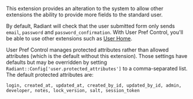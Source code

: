 This extension provides an alteration to the system to allow other extensions
the ability to provide more fields to the standard user.

By default, Radiant will check that the user submitted form only sends `email`,
`password` and `password_confirmation`. With User Pref Control, you'll be able
to use other extensions such as [User Home](http://ext.radiantcms.org/extensions/45-user-home).

User Pref Control manages protected attributes rather than allowed attributes
(which is the default without this extension). Those settings have defaults but
may be overridden by setting `Radiant::Config['user.protected_attributes']` to a 
comma-separated list. The default protected attributes are: 

    login, created_at, updated_at, created_by_id, updated_by_id, admin, developer, notes, lock_version, salt, session_token